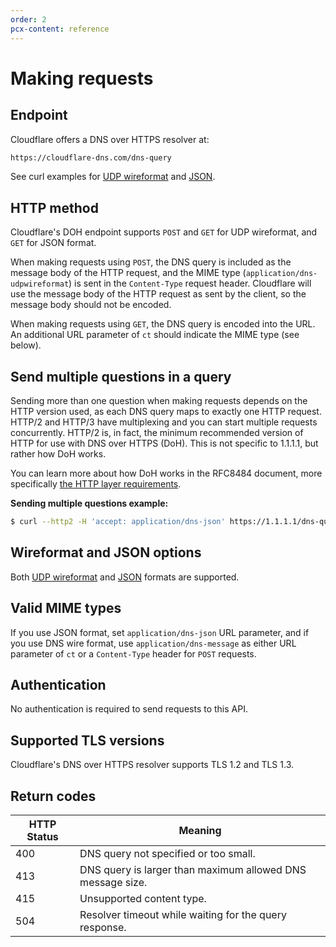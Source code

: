 ```yaml
---
order: 2
pcx-content: reference
---
```


# Making requests

## Endpoint

Cloudflare offers a DNS over HTTPS resolver at:

```txt
https://cloudflare-dns.com/dns-query
```

See curl examples for [UDP wireformat](https://developers.cloudflare.com/1.1.1.1/dns-over-https/wireformat/) and [JSON](https://developers.cloudflare.com/1.1.1.1/dns-over-https/json-format/).

## HTTP method

Cloudflare's DOH endpoint supports `POST` and `GET` for UDP wireformat, and `GET` for JSON format.

When making requests using `POST`, the DNS query is included as the message body of the HTTP request, and the MIME type (`application/dns-udpwireformat`) is sent in the `Content-Type` request header. Cloudflare will use the message body of the HTTP request as sent by the client, so the message body should not be encoded.

When making requests using `GET`, the DNS query is encoded into the URL. An additional URL parameter of `ct` should indicate the MIME type (see below).

## Send multiple questions in a query

Sending more than one question when making requests depends on the HTTP version used, as each DNS query maps to exactly one HTTP request. HTTP/2 and HTTP/3 have multiplexing and you can start multiple requests concurrently. HTTP/2 is, in fact, the minimum recommended version of HTTP for use with DNS over HTTPS (DoH). This is not specific to 1.1.1.1, but rather how DoH works. 

You can learn more about how DoH works in the RFC8484 document, more specifically [the HTTP layer requirements](https://datatracker.ietf.org/doc/html/rfc8484#section-5.2).

**Sending multiple questions example:**

```sh
$ curl --http2 -H 'accept: application/dns-json' https://1.1.1.1/dns-query?name=cloudflare.com --next --http2 -H 'accept: application/dns-json' https://1.1.1.1/dns-query?name=cloudflare.com
```

## Wireformat and JSON options

Both [UDP wireformat](https://developers.cloudflare.com/1.1.1.1/dns-over-https/wireformat/) and [JSON](https://developers.cloudflare.com/1.1.1.1/dns-over-https/json-format/) formats are supported.

## Valid MIME types

If you use JSON format, set `application/dns-json` URL parameter, and if you use DNS wire format, use `application/dns-message` as either URL parameter of `ct` or a `Content-Type` header for `POST` requests.

## Authentication

No authentication is required to send requests to this API.

## Supported TLS versions

Cloudflare's DNS over HTTPS resolver supports TLS 1.2 and TLS 1.3.

## Return codes

<TableWrap>

HTTP Status | Meaning
------------|-----------
400         | DNS query not specified or too small.
413         | DNS query is larger than maximum allowed DNS message size.
415         | Unsupported content type.
504         | Resolver timeout while waiting for the query response.

</TableWrap>
